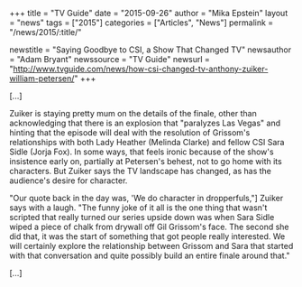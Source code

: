 +++
title = "TV Guide"
date = "2015-09-26"
author = "Mika Epstein"
layout = "news"
tags = ["2015"]
categories = ["Articles", "News"]
permalink = "/news/2015/:title/"

newstitle = "Saying Goodbye to CSI, a Show That Changed TV"
newsauthor = "Adam Bryant"
newssource = "TV Guide"
newsurl = "http://www.tvguide.com/news/how-csi-changed-tv-anthony-zuiker-william-petersen/"
+++

[...]

Zuiker is staying pretty mum on the details of the finale, other than acknowledging that there is an explosion that "paralyzes Las Vegas" and hinting that the episode will deal with the resolution of Grissom's relationships with both Lady Heather (Melinda Clarke) and fellow CSI Sara Sidle (Jorja Fox). In some ways, that feels ironic because of the show's insistence early on, partially at Petersen's behest, not to go home with its characters. But Zuiker says the TV landscape has changed, as has the audience's desire for character. 

"Our quote back in the day was, 'We do character in dropperfuls,"] Zuiker says with a laugh. "The funny joke of it all is the one thing that wasn't scripted that really turned our series upside down was when Sara Sidle wiped a piece of chalk from drywall off Gil Grissom's face. The second she did that, it was the start of something that got people really interested. We will certainly explore the relationship between Grissom and Sara that started with that conversation and quite possibly build an entire finale around that."

[...]